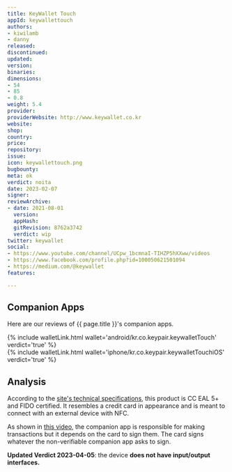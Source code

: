 ```yaml
---
title: KeyWallet Touch
appId: keywallettouch
authors:
- kiwilamb
- danny
released: 
discontinued: 
updated: 
version: 
binaries: 
dimensions: 
- 54
- 85
- 0.8
weight: 5.4 
provider: 
providerWebsite: http://www.keywallet.co.kr
website: 
shop: 
country: 
price: 
repository: 
issue: 
icon: keywallettouch.png
bugbounty: 
meta: ok
verdict: noita
date: 2023-02-07
signer: 
reviewArchive: 
- date: 2021-08-01
  version: 
  appHash: 
  gitRevision: 8762a3742
  verdict: wip
twitter: keywallet
social: 
- https://www.youtube.com/channel/UCpw_1bcmnaI-TIHZP5hXXww/videos
- https://www.facebook.com/profile.php?id=100050621501094
- https://medium.com/@keywallet
features: 

---
```


## Companion Apps

Here are our reviews of {{ page.title }}'s companion apps.

{% include walletLink.html wallet='android/kr.co.keypair.keywalletTouch' verdict='true' %} <br />
{% include walletLink.html wallet='iphone/kr.co.keypair.keywalletTouchiOS' verdict='true' %}


## Analysis 

According to the [site's technical specifications](http://www.keywallet.co.kr), this product is CC EAL 5+ and FIDO certified. It resembles a credit card in appearance and is meant to connect with an external device with NFC.

As shown in [this video](https://youtu.be/0ePgzZmz9ws?t=22), the companion app is responsible for making transactions but it depends on the card to sign them. The card signs whatever the non-verifiable companion app asks to sign.

**Updated Verdict 2023-04-05**: the device **does not have input/output interfaces.**
